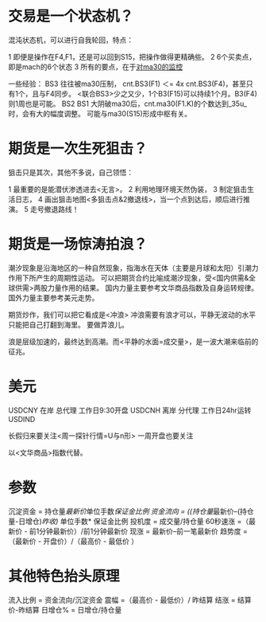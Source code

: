 # 交易是一个状态机？

混沌状态机，可以进行自我轮回，特点：

1 即便是操作在F4,F1，还是可以回到S15，把操作做得更精确些。
2 6个买卖点，即是mach的6个状态
3 所有的要点，在于[对ma30的监控](做一个可工作的系统)

一些经验：
BS3
  往往被ma30压制，
  cnt.BS3(F1) ＜= 4x cnt.BS3(F4)，甚至只有1个，且与F4同步。
  <联合BS3>少之又少，1个B3(F15)可以持续1个月。B3(F4)则1周也是可能。
BS2
BS1
  大阴破ma30后，cnt.ma30(F1.K)的个数达到_35u_时，会有大的幅度调整。
  可能与ma30(S15)形成中枢有关。

# 期货是一次生死狙击？

狙击只是其次，其他不多说，自己领悟：

1 最重要的是能潜伏渗透进去<无言>。
2 利用地理环境天然伪装，
3 制定狙击生活日志，
4 画出狙击地图<多狙击点&2撤退线>，当一个点到达后，顺后进行推演。
5 走号撤退路线！

# 期货是一场惊涛拍浪？

潮汐现象是沿海地区的一种自然现象，指海水在天体（主要是月球和太阳）引潮力作用下所产生的周期性运动。
可以把期货合约比喻成潮汐现象，受<国内供需&全球供需>两股力量作用的结果。
国内力量主要参考文华商品指数及自身运转规律。
国外力量主要参考美元走势。

期货炒作，我们可以把它看成是<冲浪>
冲浪需要有浪才可以，平静无波动的水平只能把自己打翻到海里。
要做弄浪儿。

浪是层级加速的，最终达到高潮。而<平静的水面=成交量>，是一波大潮来临前的征兆。

# 美元

USDCNY 在岸 总代理 工作日9:30开盘
USDCNH 离岸 分代理 工作日24hr运转
USDIND

长假归来要关注<周一探针行情=U与n形>
一周开盘也要关注

以<文华商品>指数代替。

# 参数

沉淀资金 = 持仓量*最新价*单位手数*保证金比例
资金流向 = ((持仓量*最新价–(持仓量-日增仓)*昨收)* 单位手数* 保证金比例
投机度 = 成交量/持仓量
60秒速涨 =（最新价 - 前1分钟最新价）/前1分钟最新价
现涨 = 最新价–前一笔最新价
趋势度 =（最新价 - 开盘价）/（最高价 - 最低价 ）

# 其他特色抬头原理

流入比例 = 资金流向/沉淀资金 
震幅 =（最高价 - 最低价）/ 昨结算
结涨 = 结算价-昨结算 
日增仓% = 日增仓/持仓量

